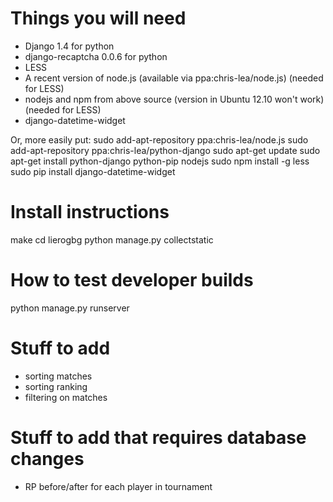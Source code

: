 Things you will need
============
- Django 1.4 for python
- django-recaptcha 0.0.6 for python
- LESS
- A recent version of node.js (available via ppa:chris-lea/node.js) (needed for LESS)
- nodejs and npm from above source (version in Ubuntu 12.10 won't work) (needed for LESS)
- django-datetime-widget

Or, more easily put:
sudo add-apt-repository ppa:chris-lea/node.js
sudo add-apt-repository ppa:chris-lea/python-django
sudo apt-get update
sudo apt-get install python-django python-pip nodejs
sudo npm install -g less
sudo pip install django-datetime-widget

Install instructions
===================
make
cd lierogbg
python manage.py collectstatic

How to test developer builds
============
python manage.py runserver

Stuff to add
==================
- sorting matches
- sorting ranking
- filtering on matches

Stuff to add that requires database changes
=====================
- RP before/after for each player in tournament
